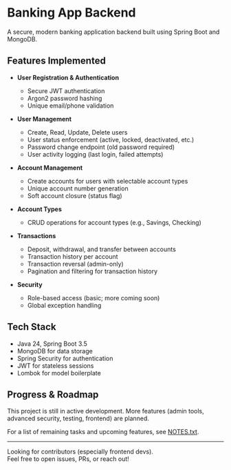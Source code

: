 # Banking App Backend

A secure, modern banking application backend built using Spring Boot and MongoDB.

## Features Implemented

- **User Registration & Authentication**
    - Secure JWT authentication
    - Argon2 password hashing
    - Unique email/phone validation

- **User Management**
    - Create, Read, Update, Delete users
    - User status enforcement (active, locked, deactivated, etc.)
    - Password change endpoint (old password required)
    - User activity logging (last login, failed attempts)

- **Account Management**
    - Create accounts for users with selectable account types
    - Unique account number generation
    - Soft account closure (status flag)

- **Account Types**
    - CRUD operations for account types (e.g., Savings, Checking)

- **Transactions**
    - Deposit, withdrawal, and transfer between accounts
    - Transaction history per account
    - Transaction reversal (admin-only)
    - Pagination and filtering for transaction history

- **Security**
    - Role-based access (basic; more coming soon)
    - Global exception handling

## Tech Stack

- Java 24, Spring Boot 3.5
- MongoDB for data storage
- Spring Security for authentication
- JWT for stateless sessions
- Lombok for model boilerplate

## Progress & Roadmap

This project is still in active development. More features (admin tools, advanced security, testing, frontend) are planned.

For a list of remaining tasks and upcoming features, see [NOTES.txt](docs/NOTES.txt).

---

Looking for contributors (especially frontend devs).  
Feel free to open issues, PRs, or reach out!